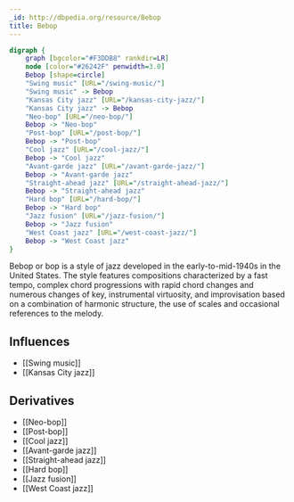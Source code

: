 ```yaml
---
_id: http://dbpedia.org/resource/Bebop
title: Bebop
---
```


```dot
digraph {
	graph [bgcolor="#F3DDB8" rankdir=LR]
	node [color="#26242F" penwidth=3.0]
	Bebop [shape=circle]
	"Swing music" [URL="/swing-music/"]
	"Swing music" -> Bebop
	"Kansas City jazz" [URL="/kansas-city-jazz/"]
	"Kansas City jazz" -> Bebop
	"Neo-bop" [URL="/neo-bop/"]
	Bebop -> "Neo-bop"
	"Post-bop" [URL="/post-bop/"]
	Bebop -> "Post-bop"
	"Cool jazz" [URL="/cool-jazz/"]
	Bebop -> "Cool jazz"
	"Avant-garde jazz" [URL="/avant-garde-jazz/"]
	Bebop -> "Avant-garde jazz"
	"Straight-ahead jazz" [URL="/straight-ahead-jazz/"]
	Bebop -> "Straight-ahead jazz"
	"Hard bop" [URL="/hard-bop/"]
	Bebop -> "Hard bop"
	"Jazz fusion" [URL="/jazz-fusion/"]
	Bebop -> "Jazz fusion"
	"West Coast jazz" [URL="/west-coast-jazz/"]
	Bebop -> "West Coast jazz"
}
```

Bebop or bop is a style of jazz developed in the early-to-mid-1940s in the United States. The style features compositions characterized by a fast tempo, complex chord progressions with rapid chord changes and numerous changes of key, instrumental virtuosity, and improvisation based on a combination of harmonic structure, the use of scales and occasional references to the melody.

## Influences

- [[Swing music]]
- [[Kansas City jazz]]

## Derivatives

- [[Neo-bop]]
- [[Post-bop]]
- [[Cool jazz]]
- [[Avant-garde jazz]]
- [[Straight-ahead jazz]]
- [[Hard bop]]
- [[Jazz fusion]]
- [[West Coast jazz]]
